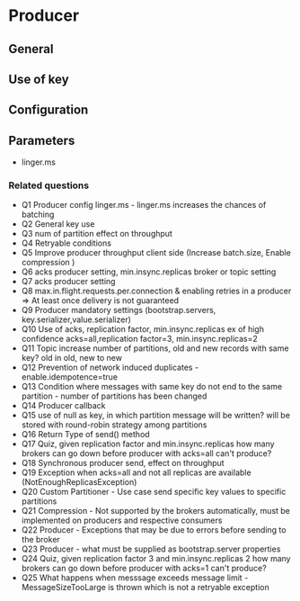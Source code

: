 # Producer

## General

## Use of key

## Configuration

## Parameters

- linger.ms

### Related questions


- Q1 Producer config linger.ms - linger.ms increases the chances of batching
- Q2 General key use 
- Q3 num of partition effect on throughput
- Q4 Retryable conditions
- Q5 Improve producer throughput client side (Increase batch.size, Enable compression )
- Q6 acks producer setting, min.insync.replicas broker or topic setting
- Q7 acks producer setting
- Q8 max.in.flight.requests.per.connection & enabling retries in a producer =>  At least once delivery is not guaranteed
- Q9 Producer mandatory settings (bootstrap.servers, key.serializer,value.serializer)
- Q10 Use of acks, replication factor, min.insync.replicas ex of high confidence acks=all,replication factor=3, min.insync.replicas=2
- Q11 Topic increase number of partitions, old and new records with same key? old in old, new to new
- Q12 Prevention of network induced duplicates - enable.idempotence=true
- Q13 Condition where messages with same key do not end to the same partition - number of partitions has been changed
- Q14 Producer callback
- Q15 use of null as key, in which partition message will be written? will be stored with round-robin strategy among partitions
- Q16 Return Type of send() method
- Q17 Quiz, given replication factor and min.insync.replicas how many brokers can go down before producer with acks=all can't produce?
- Q18 Synchronous producer send, effect on throughput
- Q19 Exception when acks=all and not all replicas are available  (NotEnoughReplicasException)
- Q20 Custom Partitioner - Use case send specific key values to specific partitions
- Q21 Compression - Not supported by the brokers automatically, must be implemented on producers and respective consumers
- Q22 Producer - Exceptions that may be due to errors before sending to the broker
- Q23 Producer - what must be supplied as bootstrap.server properties
- Q24  Quiz, given replication factor 3  and min.insync.replicas 2 how many brokers can go down before producer with acks=1 can't produce?
- Q25 What happens when messsage exceeds message limit - MessageSizeTooLarge is thrown which is not a retryable exception
